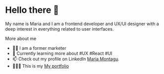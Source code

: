 
# Hello there 👋

My name is Maria and I am a frontend developer and UX/UI designer with a deep interest in everything related to user interfaces. 

More about me
- 👩‍🎓 I am a former marketer
- 🌱 Currently learning more about #UX #React #UI
- 📫 Check out my profile on LinkedIn
[Maria Montagu](https://www.linkedin.com/in/mariafmontagu/).
- 👩🏻‍💻 This is my [My portfolio](https://mafemont16.github.io/portfolio/)


<!--
**mafemont16/mafemont16** is a ✨ _special_ ✨ repository because its `README.md` (this file) appears on your GitHub profile.

Here are some ideas to get you started:

- 🔭 I’m currently working on ...
- 🌱 I’m currently learning ...
- 👯 I’m looking to collaborate on ...
- 🤔 I’m looking for help with ...
- 💬 Ask me about ...
- 📫 How to reach me: ...
- 😄 Pronouns: ...
- ⚡ Fun fact: ...
-->
